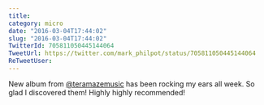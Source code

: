 ```yaml
---
title: 
category: micro
date: "2016-03-04T17:44:02"
slug: "2016-03-04T17:44:02"
TwitterId: 705811050445144064
TweetUrl: https://twitter.com/mark_philpot/status/705811050445144064
ReTweetUser: 
---
```


New album from [@teramazemusic](https://twitter.com/teramazemusic) has been rocking my ears all week. So glad I discovered them! Highly highly recommended!